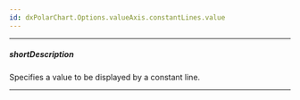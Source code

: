 ```yaml
---
id: dxPolarChart.Options.valueAxis.constantLines.value
---
```

---
##### shortDescription
Specifies a value to be displayed by a constant line.

---
